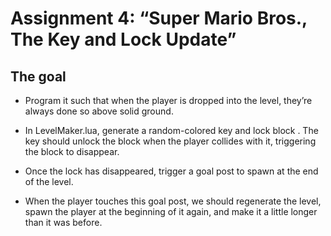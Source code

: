 # Assignment 4: “Super Mario Bros., The Key and Lock Update”

## The goal

- Program it such that when the player is dropped into the level, they’re always done so above solid ground.
  
- In LevelMaker.lua, generate a random-colored key and lock block . The key should unlock the block when the player collides with it,
  triggering the block to disappear.

- Once the lock has disappeared, trigger a goal post to spawn at the end of the level.

- When the player touches this goal post, we should regenerate the level, spawn the player at the beginning of it again,
  and make it a little longer than it was before.
